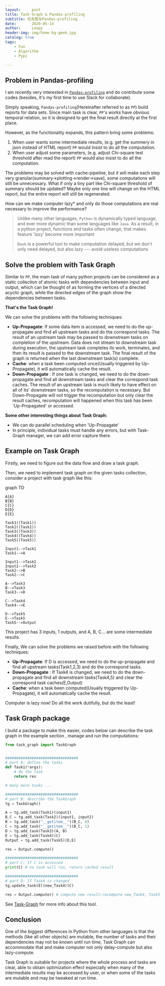```yaml
---
layout:     post
title: Task Graph & Pandas-profiling
subtitle: 任务图与Pandas-profiling
date:       2020-05-14
author:     Loopy
header-img: img/home-bg-geek.jpg
catalog: true
tags:
    - Fun
    - Algorithm
    - Pypi

---
```



## Problem in Pandas-profiling

I am recently very interested in [`Pandas-profiling`](https://github.com/pandas-profiling/pandas-profiling) and do contribute some codes (besides, it's my first time to use Slack for collaborate).

Simply speaking, `Pandas-profiling`(Hereinafter referred to as `PP`) build reports for data sets. Since main task is clear, `PP`'s works have obvious temporal relation, so it is designed to get the final result directly at the first place.

However, as the functionality expands, this pattern bring some problems:

 1. When user wants some intermediate results, (e.g. get the summery in json instead of HTML report) `PP` would insist to do all the computation.
 2. When user adjust some parameters, (e.g. adjust Chi-square test threshold after read the report) `PP` would also insist to do all the computation. 

The problems may be solved with cache-pipeline, but it will make each step very granular(summary->plotting->render->save), some computations will still be unnecessary. What if only a tiny part like Chi-square threshold of summary should be updated? Maybe only one line will change on the HTML report, but the entire report will still be regenerated.

How can we make computer lazy* and only do those computations are real necessary to improve the performance?

> Unlike many other languages, `Python` is dynamically typed language, and ever more dynamic than some languages like `Java`. As a result, in a python project, functions and tasks often change, that makes feature 'lazy' become more important
> 
> `Dask` is a powerful tool to make computation delayed, but we don't only need delayed, but also lazy --- avoid useless computations


## Solve the problem with Task Graph

Similar to `PP`, the main task of many python projects can be considered as a static collection of atomic tasks with dependencies between input and output, which can be thought of as forming the vertices of a directed acyclic graph, while the directed edges of the graph show the dependencies between tasks.

**That's the Task Graph!**

We can solve the problems with the following techniques:
 - **Up-Propagate**: If some data item is accessed, we need to do the up-propagate and find all upstream tasks and do the correspond tasks. The result of an upstream task may be passed to downstream tasks on completion of the upstream. Data does not stream to downstream task during execution, the upstream task completes its work, terminates, and then its result is passed to the downstream task. The final result of the graph is returned when the last downstream task(s) complete.
 - **Cache**: when a task been computed once(Usually triggered by Up-Propagate), it will automatically cache the result.
 - **Down-Propagate** : If one task is changed, we need to do the down-propagate and find all downstream tasks and clear the correspond task caches. The result of an upstream task is much likely to have effect on all of its' downstream tasks, so the recomputation is necessary. But Down-Propagate will not trigger the recomputation but only clear the result caches, recomputation will happened when this task has been 'Up-Propagated' or accessed.

**Some other interesting things about Task Graph:**
 - We can do parallel scheduling when 'Up-Propagate'
 - In principle, individual tasks must handle any errors, but with Task-Graph manager, we can add error capture there.

## Example on Task Graph

Firstly, we need to figure out the data flow and draw a task graph.

Then, we need to implement task graph on the given tasks collection, consider a project with task graph like this:

<script src="https://cdnjs.cloudflare.com/ajax/libs/mermaid/8.0.0/mermaid.min.js"></script>
<script>mermaid.initialize({startOnLoad:true});</script>
<div class="mermaid">
graph TD

    A{A}
    B{B}
    C{C}
    D{D}
    E{E}

    Task1((Task1))
    Task2((Task2))
    Task3((Task3))
    Task4((Task4))
    Task5((Task5))

    Input1-->Task1
    Task1-->A

    Input1-->Task2
    Input2-->Task2
    Task2-->B
    Task2-->C

    A-->Task3
    B-->Task3
    Task3-->D

    C-->Task4
    Task4-->E

    D-->Task5
    E-->Task5
    Task5-->Output
</div>

This project has 3 inputs, 1 outputs, and A, B, C... are some intermediate results. 

Finally, We can solve the problems we raised before with the following techniques:

 - **Up-Propagate**: If D is accessed, we need to do the up-propagate and find all upstream tasks(Task1,2,3) and do the correspond tasks.
 - **Down-Propagate** : If Task4 is changed, we need to do the down-propagate and find all downstream tasks(Task4,5) and clear the correspond task caches(E,Output)
 - **Cache**: when a task been computed(Usually triggered by Up-Propagate), it will automatically cache the result.

Computer is lazy now! Do all the work dutifully, but do the least!

## Task Graph package

I build a package to make this easier, codes below can describe the task graph in the example section , manage and run the computations:
```python
from task_graph import TaskGraph


#################################
# part A: define the tasks
def Task1(*args):
    # do the task
    return res

# many more tasks ...

#################################
# part B: describe the TaskGraph
tg = TaskGraph()

A = tg.add_task(Task1)(input1)
B_C = tg.add_task(Task2)(input1, input2)
B = tg.add_task("__getitem__")(B_C, 0)
C = tg.add_task("__getitem__")(B_C, 1)
D = tg.add_task(Task3)(A, B)
E = tg.add_task(Task4)(C)
Output = tg.add_task(Task5)(D,E)

res = Output.compute()

#################################
# part C: If C is accessed
print(C) # no task will run, return cached result

#################################
# part D: If Task4 is changed
tg.update_task(E)(new_Task4)(C)

res = Output.compute() # compute new result:recompute new_Task4, Task5
```

See [Task-Graph](https://github.com/loopyme/Task-Graph) for more info about this tool.

## Conclusion

One of the biggest differences in Python from other languages is that the methods (like all other objects) are mutable, the number of tasks and their dependencies may not be known until run time, Task Graph can accommodate that and make computer not only delay-compute but also lazy-compute.

Task Graph is suitable for projects where the whole process and tasks are clear, able to obtain optimization effect especially when many of the intermediate results may be accessed by user, or when some of the tasks are mutable and may be tweaked at run time.